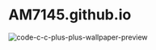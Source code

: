 # AM7145.github.io

![code-c-c-plus-plus-wallpaper-preview](https://user-images.githubusercontent.com/112918653/196330584-5d00e15f-131b-49e9-86b0-fa23d71a6594.jpg)
